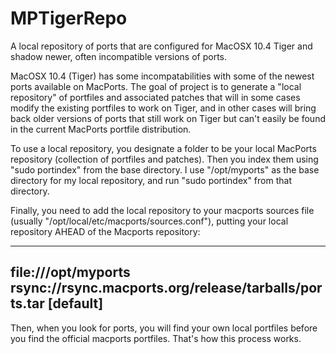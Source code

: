 # MPTigerRepo
A local repository of ports that are configured for MacOSX 10.4 Tiger and shadow newer, often incompatible versions of ports.

MacOSX 10.4 (Tiger) has some incompatabilities with some of the newest ports available on MacPorts. The goal of project is to generate a "local repository" of portfiles and associated patches that will in some cases modify the existing portfiles to work on Tiger, and in other cases will bring back older versions of ports that still work on Tiger but can't easily be found in the current MacPorts portfile distribution.

To use a local repository, you designate a folder to be your local MacPorts repository (collection of portfiles and patches). Then you index them using "sudo portindex" from the base directory. I use "/opt/myports" as the base directory for my local repository, and run "sudo portindex" from that directory.

Finally, you need to add the local repository to your macports sources file (usually "/opt/local/etc/macports/sources.conf"), putting your local repository AHEAD of the Macports repository:

-----
file:///opt/myports
rsync://rsync.macports.org/release/tarballs/ports.tar [default]
--------

Then, when you look for ports, you will find your own local portfiles before you find the official macports portfiles. That's how this process works.

